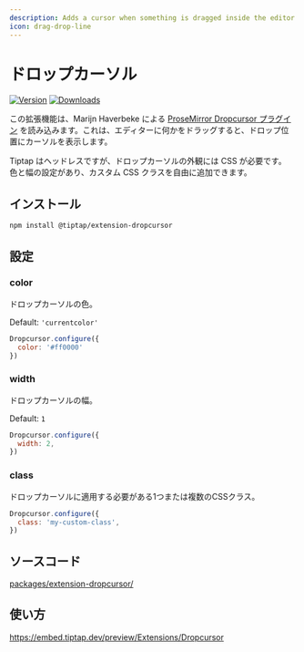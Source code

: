 ```yaml
---
description: Adds a cursor when something is dragged inside the editor.
icon: drag-drop-line
---
```


# ドロップカーソル

[![Version](https://img.shields.io/npm/v/@tiptap/extension-dropcursor.svg?label=version)](https://www.npmjs.com/package/@tiptap/extension-dropcursor)
[![Downloads](https://img.shields.io/npm/dm/@tiptap/extension-dropcursor.svg)](https://npmcharts.com/compare/@tiptap/extension-dropcursor?minimal=true)

<!-- This extension loads the [ProseMirror Dropcursor plugin](https://github.com/ProseMirror/prosemirror-dropcursor) by Marijn Haverbeke, which shows a cursor at the drop position when something is dragged into the editor. -->

この拡張機能は、Marijn Haverbeke による [ProseMirror Dropcursor プラグイン](https://github.com/ProseMirror/prosemirror-dropcursor) を読み込みます。これは、エディターに何かをドラッグすると、ドロップ位置にカーソルを表示します。

<!-- Note that Tiptap is headless, but the dropcursor needs CSS for its appearance. There are settings for the color and width, and you’re free to add a custom CSS class. -->

Tiptap はヘッドレスですが、ドロップカーソルの外観には CSS が必要です。 色と幅の設定があり、カスタム CSS クラスを自由に追加できます。

## インストール

```bash
npm install @tiptap/extension-dropcursor
```

## 設定

### color

<!-- Color of the dropcursor. -->

ドロップカーソルの色。

Default: `'currentcolor'`

```js
Dropcursor.configure({
  color: '#ff0000'
})
```

### width

<!-- Width of the dropcursor. -->

ドロップカーソルの幅。

Default: `1`

```js
Dropcursor.configure({
  width: 2,
})
```

### class

<!-- One or multiple CSS classes that should be applied to the dropcursor. -->

ドロップカーソルに適用する必要がある1つまたは複数のCSSクラス。

```js
Dropcursor.configure({
  class: 'my-custom-class',
})
```

## ソースコード

[packages/extension-dropcursor/](https://github.com/ueberdosis/tiptap/blob/main/packages/extension-dropcursor/)

## 使い方

https://embed.tiptap.dev/preview/Extensions/Dropcursor
